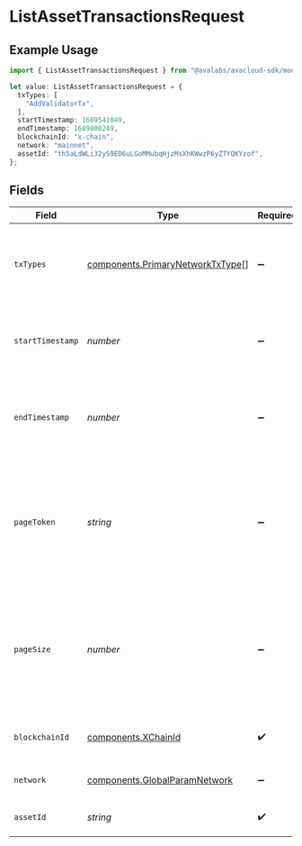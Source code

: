 # ListAssetTransactionsRequest

## Example Usage

```typescript
import { ListAssetTransactionsRequest } from "@avalabs/avacloud-sdk/models/operations";

let value: ListAssetTransactionsRequest = {
  txTypes: [
    "AddValidatorTx",
  ],
  startTimestamp: 1689541049,
  endTimestamp: 1689800249,
  blockchainId: "x-chain",
  network: "mainnet",
  assetId: "th5aLdWLi32yS9ED6uLGoMMubqHjzMsXhKWwzP6yZTYQKYzof",
};
```

## Fields

| Field                                                                                           | Type                                                                                            | Required                                                                                        | Description                                                                                     | Example                                                                                         |
| ----------------------------------------------------------------------------------------------- | ----------------------------------------------------------------------------------------------- | ----------------------------------------------------------------------------------------------- | ----------------------------------------------------------------------------------------------- | ----------------------------------------------------------------------------------------------- |
| `txTypes`                                                                                       | [components.PrimaryNetworkTxType](../../models/components/primarynetworktxtype.md)[]            | :heavy_minus_sign:                                                                              | Query param for filtering items based on transaction types.                                     | [<br/>"AddValidatorTx"<br/>]                                                                    |
| `startTimestamp`                                                                                | *number*                                                                                        | :heavy_minus_sign:                                                                              | Query param for retrieving items after a specific timestamp.                                    | 1689541049                                                                                      |
| `endTimestamp`                                                                                  | *number*                                                                                        | :heavy_minus_sign:                                                                              | Query param for retrieving items before a specific timestamp.                                   | 1689800249                                                                                      |
| `pageToken`                                                                                     | *string*                                                                                        | :heavy_minus_sign:                                                                              | A page token, received from a previous list call. Provide this to retrieve the subsequent page. |                                                                                                 |
| `pageSize`                                                                                      | *number*                                                                                        | :heavy_minus_sign:                                                                              | The maximum number of items to return. The minimum page size is 1. The maximum pageSize is 100. | 10                                                                                              |
| `blockchainId`                                                                                  | [components.XChainId](../../models/components/xchainid.md)                                      | :heavy_check_mark:                                                                              | A primary network blockchain id or alias.                                                       | x-chain                                                                                         |
| `network`                                                                                       | [components.GlobalParamNetwork](../../models/components/globalparamnetwork.md)                  | :heavy_minus_sign:                                                                              | Either mainnet or testnet/fuji.                                                                 | mainnet                                                                                         |
| `assetId`                                                                                       | *string*                                                                                        | :heavy_check_mark:                                                                              | Asset ID for any asset on X-Chain                                                               | th5aLdWLi32yS9ED6uLGoMMubqHjzMsXhKWwzP6yZTYQKYzof                                               |